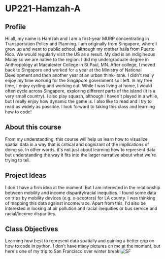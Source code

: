 # UP221-Hamzah-A

## Profile
Hi all, my name is Hamzah and I am a first-year MURP concentrating in Transportation Policy and Planning. I am originally from Singapore, where I grew up and went to public school, although my mother hails from Puerto Rico. We would regularly visit the US as a result. My dad is an indigineous Malay so we are native to the region. I did my undergraduate degree in Anthropology at Macalester College in St Paul, MN. After college, I moved back to Singapore and worked for a year at the Ministry of National Development and then another year at an urban think- tank. I didn't really enjoy my time working for the Singapore government so I left. In my free time, I enjoy cycling and working out. While I was living at home, I would often cycle across Singapore, exploring different parts of the island (it is a very small country). I also play squash, although I haven't played in a while, but I really enjoy how dynamic the game is. I also like to read and I try to read as widely as possible. I look forward to taking this class and learning how to code!

## About this course
From my understanding, this course will help us learn how to visualize spatial data in a way that is critical and cognizant of the implications of doing so. In other words, it's not just about learning how to represent data but understanding the way it fits into the larger narrative about what we're trying to tell.

## Project Ideas
I don't have a firm idea at the moment. But I am interested in the relationship between mobility and income disparity/racial inequities. I found some data on trips by mobility devices (e.g. e-scooters) for LA county. I was thinking of mapping this data against income/race. Apart from this, I'd also be interested in looking at air pollution and racial inequities or bus service and racial/income disparities.

## Class Objectives
Learning how best to represent data spatially and gaining a better grip on how to code in python.
I don't have many pictures on me at the moment, but here's one of my trip to San Francisco over winter break!![SF](https://user-images.githubusercontent.com/123774300/216734295-33ae2b71-388e-40ad-876f-a48bfa5ced8e.jpg)

